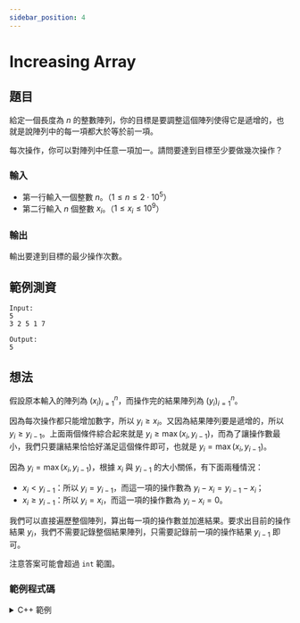 ```yaml
---
sidebar_position: 4
---
```


Increasing Array
===

題目
---
給定一個長度為 $n$ 的整數陣列，你的目標是要調整這個陣列使得它是遞增的，也就是說陣列中的每一項都大於等於前一項。

每次操作，你可以對陣列中任意一項加一。請問要達到目標至少要做幾次操作？

### 輸入
- 第一行輸入一個整數 $n$。（$1 \le n \le 2 \cdot 10^5$）
- 第二行輸入 $n$ 個整數 $x_i$。（$1 \le x_i \le 10^9$）

### 輸出
輸出要達到目標的最少操作次數。

範例測資
---
```
Input:
5
3 2 5 1 7

Output:
5
```

想法
---
假設原本輸入的陣列為 $(x_i)_{i=1}^n$，而操作完的結果陣列為 $(y_i)_{i=1}^n$。

因為每次操作都只能增加數字，所以 $y_i \ge x_i$。又因為結果陣列要是遞增的，所以 $y_i \ge y_{i-1}$。上面兩個條件綜合起來就是 $y_i \ge \max(x_i, y_{i-1})$，而為了讓操作數最小，我們只要讓結果恰恰好滿足這個條件即可，也就是 $y_i = \max(x_i, y_{i-1})$。

因為 $y_i = \max(x_i, y_{i-1})$，根據 $x_i$ 與 $y_{i-1}$ 的大小關係，有下面兩種情況：
- $x_i < y_{i-1}$：所以 $y_i = y_{i-1}$，而這一項的操作數為 $y_i - x_i = y_{i-1} - x_i$；
- $x_i \ge y_{i-1}$：所以 $y_i = x_i$，而這一項的操作數為 $y_i - x_i = 0$。

我們可以直接遍歷整個陣列，算出每一項的操作數並加進結果。要求出目前的操作結果 $y_i$，我們不需要記錄整個結果陣列，只需要記錄前一項的操作結果 $y_{i-1}$ 即可。

注意答案可能會超過 `int` 範圍。

### 範例程式碼
<details>
<summary>C++ 範例</summary>
```cpp
#include <bits/stdc++.h>
using namespace std;

int main() {
    long long ans = 0;
    int n, pre, x;
    cin >> n;
    cin >> pre;
    for (int i = 1; i < n; i++) {
        cin >> x;
        if (x < pre) {
            ans += pre - x;
        } else {
            pre = x;
        }
    }
    cout << ans;
}
```
</details>